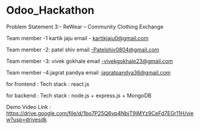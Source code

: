 # Odoo_Hackathon
Problem Statement 3:- ReWear – Community Clothing Exchange

Team member -1 kartik jaju 
email - kartikjaju0@gmail.com

Team member -2: patel shiv 
email -Patelshiv0804@gmail.com

Team member -3: vivek gokhale
email -vivekgokhale23@gmail.com

Team member -4:jagrat pandya
email :jagratpandya36@gmail.com

for frontend : 
 Tech stack : react.js 

for backend : 
  Tech stack : node.js + express.js + MongoDB 

Demo Video Link : 
  https://drive.google.com/file/d/1bo7P25Q6vp4NbjT9jMYz9CeFd7EGr11H/view?usp=drivesdk
